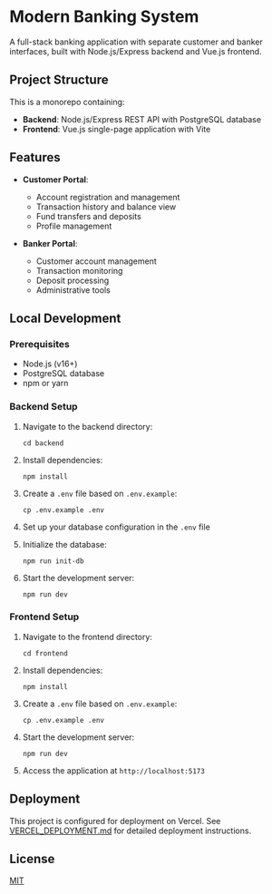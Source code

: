 # Modern Banking System

A full-stack banking application with separate customer and banker interfaces, built with Node.js/Express backend and Vue.js frontend.

## Project Structure

This is a monorepo containing:

- **Backend**: Node.js/Express REST API with PostgreSQL database
- **Frontend**: Vue.js single-page application with Vite

## Features

- **Customer Portal**:
  - Account registration and management
  - Transaction history and balance view
  - Fund transfers and deposits
  - Profile management

- **Banker Portal**:
  - Customer account management 
  - Transaction monitoring
  - Deposit processing
  - Administrative tools

## Local Development

### Prerequisites

- Node.js (v16+)
- PostgreSQL database
- npm or yarn

### Backend Setup

1. Navigate to the backend directory:
   ```
   cd backend
   ```

2. Install dependencies:
   ```
   npm install
   ```

3. Create a `.env` file based on `.env.example`:
   ```
   cp .env.example .env
   ```

4. Set up your database configuration in the `.env` file

5. Initialize the database:
   ```
   npm run init-db
   ```

6. Start the development server:
   ```
   npm run dev
   ```

### Frontend Setup

1. Navigate to the frontend directory:
   ```
   cd frontend
   ```

2. Install dependencies:
   ```
   npm install
   ```

3. Create a `.env` file based on `.env.example`:
   ```
   cp .env.example .env
   ```

4. Start the development server:
   ```
   npm run dev
   ```

5. Access the application at `http://localhost:5173`

## Deployment

This project is configured for deployment on Vercel. See [VERCEL_DEPLOYMENT.md](./VERCEL_DEPLOYMENT.md) for detailed deployment instructions.

## License

[MIT](LICENSE)